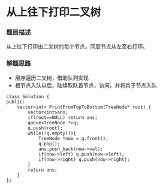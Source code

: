 ﻿# 从上往下打印二叉树
### 题目描述
从上往下打印出二叉树的每个节点，同层节点从左至右打印。

### 解题思路
* 层序遍历二叉树，借助队列实现
* 根节点入队以后，陆续取队首节点，访问，并将其子节点入队

```
class Solution {
public:
    vector<int> PrintFromTopToBottom(TreeNode* root) {
        vector<int>ans;
        if(root==NULL) return ans;
        queue<TreeNode *>q;
        q.push(root);
        while(!q.empty()){
            TreeNode *now = q.front();
            q.pop();
            ans.push_back(now->val);
            if(now->left) q.push(now->left);
            if(now->right) q.push(now->right);
        }
        return ans;
    }
};
```

